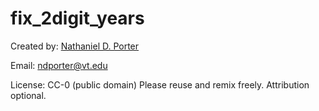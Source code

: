 # fix_2digit_years

Created by: [Nathaniel D. Porter](@ndporter)

Email: ndporter@vt.edu

License: CC-0 (public domain)
Please reuse and remix freely. Attribution optional.

